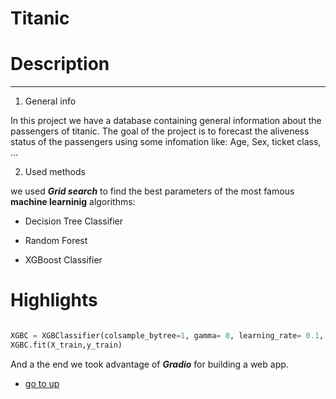 # Titanic
<h1 id= "top doc"> Description </h1>

---




1. General info

In this project we have a database containing general information about the passengers of titanic.
The goal of the project is to forecast the aliveness status of the passengers using some infomation like: Age, Sex, ticket class, ...

2. Used methods

we used ***Grid search*** to find the best parameters of the most famous **machine learninig** algorithms:

- Decision Tree Classifier

- Random Forest

- XGBoost Classifier


# Highlights



 ```python

XGBC = XGBClassifier(colsample_bytree=1, gamma= 0, learning_rate= 0.1, max_depth=3,n_estimators=100,subsample=0.75,random_state = 1)
XGBC.fit(X_train,y_train)

 ```
And a the end we took advantage of ***Gradio*** for building a web app.




-  <a href= "#top doc"> go to up </a>
